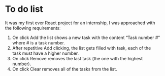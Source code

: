 # To do list

It was my first ever React project for an internship, I was approached with the following requirements:

1. On click Add the list shows a new task with the content “Task number #” where # is a task number. 
2. After repetitive Add clicking, the list gets filled with task, each of the task must have a higher number.
3. On click Remove removes the last task (the one with the highest number).
4. On click Clear removes all of the tasks from the list.
